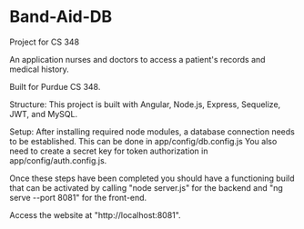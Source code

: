# Band-Aid-DB
Project for CS 348

An application nurses and doctors to access a patient's records and medical history.

Built for Purdue CS 348.

Structure:
This project is built with Angular, Node.js, Express, Sequelize, JWT, and MySQL.

Setup:
After installing required node modules, a database connection needs to be established. This can be done in app/config/db.config.js You also need to create a secret key for token authorization in app/config/auth.config.js.

Once these steps have been completed you should have a functioning build that can be activated by calling "node server.js" for the backend and "ng serve --port 8081" for the front-end.

Access the website at "http://localhost:8081".
